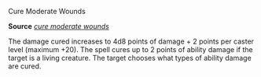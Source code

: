 Cure Moderate Wounds

**Source** [_cure moderate wounds_](/pathfinderRPG/prd/spells/cureModerateWounds.html#_cure-moderate-wounds)

The damage cured increases to 4d8 points of damage + 2 points per caster level (maximum +20). The spell cures up to 2 points of ability damage if the target is a living creature. The target chooses what types of ability damage are cured.

